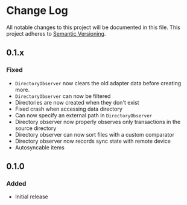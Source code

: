 # Change Log
All notable changes to this project will be documented in this file.
This project adheres to [Semantic Versioning](http://semver.org/).

## 0.1.x
### Fixed
- `DirectoryObserver` now clears the old adapter data before creating more.
- `DirectoryObserver` can now be filtered
- Directories are now created when they don't exist
- Fixed crash when accessing data directory
- Can now specify an external path in `DirectoryObserver`
- Directory observer now properly observes only transactions in the source directory
- Directory observer can now sort files with a custom comparator
- Directory observer now records sync state with remote device
- Autosyncable items

## 0.1.0
### Added
- Initial release